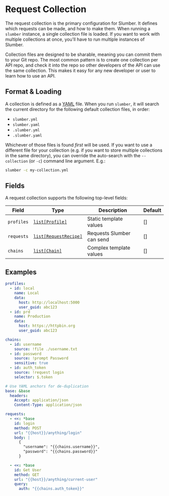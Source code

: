 # Request Collection

The request collection is the primary configuration for Slumber. It defines which requests can be made, and how to make them. When running a `slumber` instance, a single collection file is loaded. If you want to work with multiple collections at once, you'll have to run multiple instances of Slumber.

Collection files are designed to be sharable, meaning you can commit them to your Git repo. The most common pattern is to create one collection per API repo, and check it into the repo so other developers of the API can use the same collection. This makes it easy for any new developer or user to learn how to use an API.

## Format & Loading

A collection is defined as a [YAML](https://yaml.org/) file. When you run `slumber`, it will search the current directory for the following default collection files, in order:

- `slumber.yml`
- `slumber.yaml`
- `.slumber.yml`
- `.slumber.yaml`

Whichever of those files is found _first_ will be used. If you want to use a different file for your collection (e.g. if you want to store multiple collections in the same directory), you can override the auto-search with the `--collection` (or `-c`) command line argument. E.g.:

```sh
slumber -c my-collection.yml
```

## Fields

A request collection supports the following top-level fields:

| Field      | Type                                         | Description               | Default |
| ---------- | -------------------------------------------- | ------------------------- | ------- |
| `profiles` | [`list[Profile]`](./profile.md)              | Static template values    | []      |
| `requests` | [`list[RequestRecipe]`](./request_recipe.md) | Requests Slumber can send | []      |
| `chains`   | [`list[Chain]`](./chain.md)                  | Complex template values   | []      |

## Examples

```yaml
profiles:
  - id: local
    name: Local
    data:
      host: http://localhost:5000
      user_guid: abc123
  - id: prd
    name: Production
    data:
      host: https://httpbin.org
      user_guid: abc123

chains:
  - id: username
    source: !file ./username.txt
  - id: password
    source: !prompt Password
    sensitive: true
  - id: auth_token
    source: !request login
    selector: $.token

# Use YAML anchors for de-duplication
base: &base
  headers:
    Accept: application/json
    Content-Type: application/json

requests:
  - <<: *base
    id: login
    method: POST
    url: "{{host}}/anything/login"
    body: |
      {
        "username": "{{chains.username}}",
        "password": "{{chains.password}}"
      }

  - <<: *base
    id: Get User
    method: GET
    url: "{{host}}/anything/current-user"
    query:
      auth: "{{chains.auth_token}}"
```
